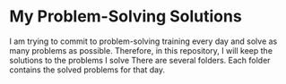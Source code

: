 # My Problem-Solving Solutions

I am trying to commit to problem-solving training every day and solve as many problems as possible. Therefore, in this repository, I will keep the solutions to the problems I solve
There are several folders. Each folder contains the solved problems for that day.
